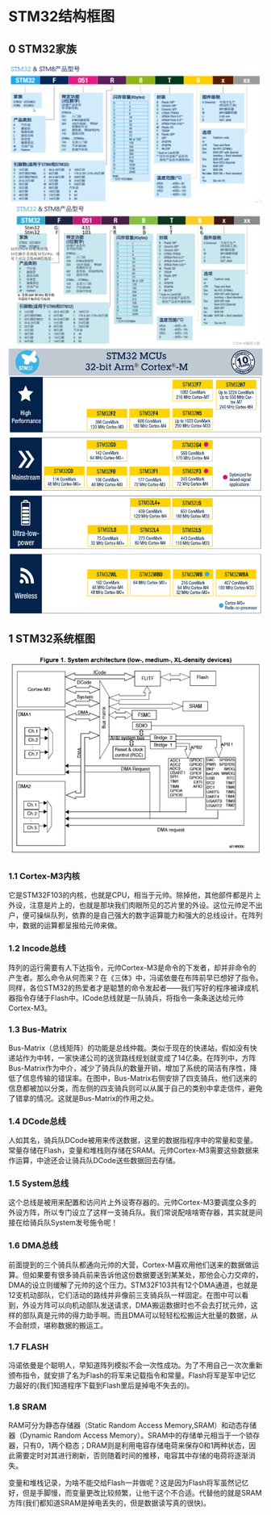 # STM32结构框图

## 0 STM32家族

![alt text](image-1.png)
![alt text](image-3.png)
![alt text](image.png)

## 1 STM32系统框图

![alt text](image-2.png)

### 1.1 Cortex-M3内核

它是STM32F103的内核，也就是CPU，相当于元帅。除掉他，其他部件都是片上外设，注意是片上的，也就是那块我们肉眼所见的芯片里的外设。这位元帅足不出户，便可操纵队列，依靠的是自己强大的数字运算能力和强大的总线设计。在阵列中，数据的运算都呈报给元帅来做。

### 1.2 Incode总线

阵列的运行需要有人下达指令，元帅Cortex-M3是命令的下发者，却并非命令的产生者。那么命令从何而来？在《三体》中，冯诺依曼在布阵前早已想好了指令。同样，各位STM32的热爱者才是聪慧的命令发起者——我们写好的程序被译成机器指令存储于Flash中。ICode总线就是一队骑兵，将指令一条条送达给元帅Cortex-M3。

### 1.3 Bus-Matrix

Bus-Matrix（总线矩阵）的功能是总线仲裁。类似于现在的快递站，假如没有快递站作为中转，一家快递公司的送货路线规划就变成了14亿条。在阵列中，方阵Bus-Matrix作为中介，减少了骑兵队的数量开销，增加了系统的简洁有序性，降低了信息传输的错误率。在图中，Bus-Matrix右侧安排了四支骑兵，他们送来的信息都被加以分类，而左侧的四支骑兵则可以从属于自己的类别中拿走信件，避免了错拿的情况。这就是Bus-Matrix的作用之处。

### 1.4 DCode总线

人如其名，骑兵队DCode被用来传送数据，这里的数据指程序中的常量和变量。常量存储在Flash，变量和堆栈则存储在SRAM。元帅Cortex-M3需要这些数据来作运算，中途还会让骑兵队DCode送些数据回去存储。

### 1.5 System总线

这个总线是被用来配置和访问片上外设寄存器的。元帅Cortex-M3要调度众多的外设方阵，所以专门设立了这样一支骑兵队。我们常说配啥啥寄存器，其实就是间接在给骑兵队System发号施令呢！

### 1.6 DMA总线

前面提到的三个骑兵队都通向元帅的大营，Cortex-M喜欢用他们送来的数据做运算。但如果要有很多骑兵前来告诉他这份数据要送到某某处，那他会心力交瘁的，DMA的设立则缓解了元帅的这个压力。STM32F103共有12个DMA通道，也就是12支机动部队，它们活动的路线并非像前三支骑兵队一样固定。在图中可以看到，外设方阵可以向机动部队发送请求，DMA搬运数据时也不会去打扰元帅，这样的部队真是元帅的得力助手啊。而且DMA可以轻轻松松搬运大批量的数据，从不会耐烦，堪称数据的搬运工。

### 1.7 FLASH

冯诺依曼是个聪明人，早知道阵列模拟不会一次性成功。为了不用自己一次次重新颁布指令，就安排了名为Flash的将军来记载指令和常量。Flash将军是军中记忆力最好的(我们知道程序下载到Flash里后是掉电不失去的)。

### 1.8 SRAM

RAM可分为静态存储器（Static Random Access Memory,SRAM）和动态存储器（Dynamic Random Access Memory）。SRAM中的存储单元相当于一个锁存器，只有0，1两个稳态；DRAM则是利用电容存储电荷来保存0和1两种状态，因此需要定时对其进行刷新，否则随着时间的推移，电容其中存储的电荷将逐渐消失。



变量和堆栈记录，为啥不能交给Flash一并做呢？这是因为Flash将军虽然记忆好，但是手脚慢，而变量更改比较频繁，让他干这个不合适。代替他的就是SRAM方阵(我们都知道SRAM是掉电丢失的，但是数据读写真的很快)。